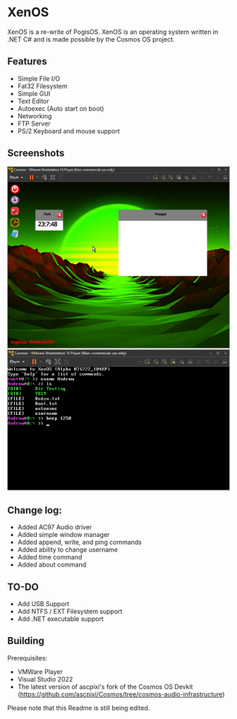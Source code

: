 # XenOS
XenOS is a re-write of PogisOS. XenOS is an operating system written in .NET C# and is made possible by the Cosmos OS project.
<br/>
## Features
* Simple File I/O
* Fat32 Filesystem
* Simple GUI
* Text Editor
* Autoexec (Auto start on boot)
* Networking
* FTP Server
* PS/2 Keyboard and mouse support

## Screenshots
<img src="https://github.com/MEMESCOEP/XenOS/raw/main/XenOS/Screenshots/GUI.png" />
<img src="https://github.com/MEMESCOEP/XenOS/raw/main/XenOS/Screenshots/Console.png" />

## Change log:
* Added AC97 Audio driver
* Added simple window manager
* Added append, write, and ping commands
* Added ability to change username
* Added time command
* Added about command

## TO-DO
* Add USB Support
* Add NTFS / EXT Filesystem support
* Add .NET executable support

## Building
Prerequisites:
* VMWare Player
* Visual Studio 2022
* The latest version of ascpixi's fork of the Cosmos OS Devkit (https://github.com/ascpixi/Cosmos/tree/cosmos-audio-infrastructure)

Please note that this Readme is still being edited.

